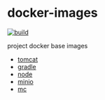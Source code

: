 # docker-images

[![build](https://github.com/keecon/docker-images/actions/workflows/build.yml/badge.svg)](https://github.com/keecon/docker-images/actions/workflows/build.yml)

project docker base images

- [tomcat](https://github.com/orgs/keecon/packages/container/package/tomcat)
- [gradle](https://github.com/orgs/keecon/packages/container/package/gradle)
- [node](https://github.com/orgs/keecon/packages/container/package/node)
- [minio](https://github.com/orgs/keecon/packages/container/package/minio)
- [mc](https://github.com/orgs/keecon/packages/container/package/minio-client)
